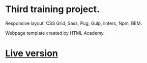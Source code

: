 # Third training project.

Responsive layout, CSS Grid, Sass, Pug, Gulp, linters, Npm, BEM.

Webpage template created by HTML Academy.


# <a href="https://fairlytales.github.io/projects/cat_energy/index.html">Live version</a>
